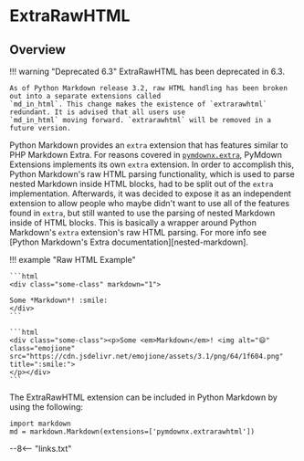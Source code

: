 # ExtraRawHTML

## Overview

!!! warning "Deprecated 6.3"
    ExtraRawHTML has been deprecated in 6.3.

    As of Python Markdown release 3.2, raw HTML handling has been broken out into a separate extensions called
    `md_in_html`. This change makes the existence of `extrarawhtml` redundant. It is advised that all users use
    `md_in_html` moving forward. `extrarawhtml` will be removed in a future version.

Python Markdown provides an `extra` extension that has features similar to PHP Markdown Extra.  For reasons covered in
[`pymdownx.extra`](./extra.md), PyMdown Extensions implements its own `extra` extension.  In order to accomplish this,
Python Markdown's raw HTML parsing functionality, which is used to parse nested Markdown inside HTML blocks, had to be
split out of the `extra` implementation.  Afterwards, it was decided to expose it as an independent extension to allow
people who maybe didn't want to use all of the features found in `extra`, but still wanted to use the parsing of nested
Markdown inside of HTML blocks.  This is basically a wrapper around Python Markdown's `extra` extension's raw HTML
parsing.  For more info see [Python Markdown's Extra documentation][nested-markdown].

!!! example "Raw HTML Example"

    ```html
    <div class="some-class" markdown="1">

    Some *Markdown*! :smile:
    </div>
    ```

    ```html
    <div class="some-class"><p>Some <em>Markdown</em>! <img alt="😄" class="emojione" src="https://cdn.jsdelivr.net/emojione/assets/3.1/png/64/1f604.png" title=":smile:">
    </p></div>
    ```

The ExtraRawHTML extension can be included in Python Markdown by using the following:

```py3
import markdown
md = markdown.Markdown(extensions=['pymdownx.extrarawhtml'])
```

--8<-- "links.txt"
